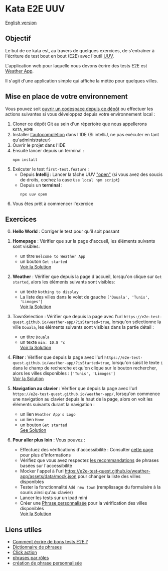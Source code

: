 # Kata E2E UUV
[English version](./README.md)

## Objectif
Le but de ce kata est, au travers de quelques exercices, de s'entraîner à l'écriture de test bout en bout (E2E) avec l'outil [UUV](https://orange-opensource.github.io/uuv/).

L'application web pour laquelle nous devons écrire des tests E2E est [Weather App](https://e2e-test-quest.github.io/weather-app/).

Il s'agit d'une application simple qui affiche la météo pour quelques villes.

## Mise en place de votre environnement
Vous pouvez soit [ouvrir un codespace depuis ce dépôt](https://docs.github.com/fr/codespaces/developing-in-a-codespace/creating-a-codespace-for-a-repository#creating-a-codespace-for-a-repository) ou effectuer les actions suivantes si vous développez depuis votre environnement local :
1. Cloner ce dépôt Git au sein d'un répertoire que nous appellerons `KATA_HOME`
2. Installer [l'autocomplétion](https://orange-opensource.github.io/uuv/fr/docs/getting-started/configuration#autocompl%C3%A9tion) dans l'IDE (Si intelliJ, ne pas exécuter en tant qu'administrateur)
3. Ouvrir le projet dans l'IDE
4. Ensuite lancer depuis un terminal :
   ``` shell
   npm install
   ```
5. Exécuter le test `first-test.feature` :
   - Depuis **Intellij** : Lancer la tâche UUV ["open"](https://github.com/e2e-test-quest/kata-e2e-uuv/blob/main/assets/uuv_run_configuration.PNG?raw=true) (si vous avez des soucis de droits, cochez la case `Use local npm script`)
   - Depuis un **terminal** :
       ``` shell
       npx uuv open
       ```
6. Vous êtes prêt à commencer l'exercice

## Exercices
0. **Hello World** : Corriger le test pour qu'il soit passant

1. **Homepage** : Vérifier que sur la page d'accueil, les éléments suivants sont visibles:
    - un titre `Welcome to Weather App`
    - un bouton `Get started`<br>
    [Voir la Solution](https://github.com/e2e-test-quest/kata-e2e-uuv/compare/main...01-homepage)
   
2. **Weather** : Vérifier que depuis la page d'accueil, lorsqu'on clique sur `Get started`, alors les éléments suivants sont visibles:
    - un texte `Nothing to display`
    - La liste des villes dans le volet de gauche `['Douala', 'Tunis', 'Limoges']`<br>
    [Voir la Solution](https://github.com/e2e-test-quest/kata-e2e-uuv/compare/01-homepage...02-weather)
   
3. TownSelection : Vérifier que depuis la page avec l'url `https://e2e-test-quest.github.io/weather-app/?isStarted=true`, lorsqu'on sélectionne la ville `Douala`, les éléments suivants sont visibles dans la partie détail :
   - un titre `Douala`
   - un texte `min: 10.8 °c`<br>
   [Voir la Solution](https://github.com/e2e-test-quest/kata-e2e-uuv/compare/02-weather...03-town-selection)
   
4. **Filter** : Vérifier que depuis la page avec l'url `https://e2e-test-quest.github.io/weather-app/?isStarted=true`, lorsqu'on saisit le texte `i` dans le champ de recherche et qu'on clique sur le bouton rechercher, alors les villes disponibles : `['Tunis', 'Limoges']`<br>
   [Voir la Solution](https://github.com/e2e-test-quest/kata-e2e-uuv/compare/03-town-selection...04-filter)

5. **Navigation au clavier** : Vérifier que depuis la page avec l'url `https://e2e-test-quest.github.io/weather-app/`, lorsqu'on commence une navigation au clavier depuis le haut de la page, alors on voit les éléments suivants durant la navigation :
    - un lien `Weather App's Logo`
    - un lien `Home`
    - un bouton `Get started`<br>
      [See Solution](https://github.com/e2e-test-quest/kata-e2e-uuv/compare/04-filter...05-keyboard-navigation)

6. **Pour aller plus loin** : Vous pouvez :
    - Effectuez des vérifications d'accessibilité : Consulter [cette page](https://orange-opensource.github.io/uuv/fr/docs/recommendations/improving-accessibility) pour plus d'informations   
    - Vérifiez que vous avez respectez [les recommandations](https://orange-opensource.github.io/uuv/fr/docs/recommendations/writing-good-e2e-tests/) de phrases basées sur l'accessibilité
    - Mocker l'appel à l'url https://e2e-test-quest.github.io/weather-app/assets/data/mock.json pour changer la liste des villes disponibles
    - Tester la fonctionnalité `Add new town` (remplissage du formulaire à la souris ainsi qu'au clavier)
    - Lancer les tests sur un ipad mini
    - Créer une [Phrase personnalisée](https://orange-opensource.github.io/uuv/fr/docs/wordings/add-custom-step-definition) pour la vérification des villes disponibles<br>
    [Voir la Solution](https://github.com/e2e-test-quest/kata-e2e-uuv/compare/05-keyboard-navigation...06-go-further)
   
## Liens utiles
- [Comment écrire de bons tests E2E ?](https://orange-opensource.github.io/uuv/fr/docs/recommendations/writing-good-e2e-tests/)
- [Dictionnaire de phrases](https://orange-opensource.github.io/uuv/fr/docs/wordings/generated-wording-description/en-generated-wording-description)
- [Click action](https://orange-opensource.github.io/uuv/fr/docs/wordings/generated-wording-description/en-generated-wording-description#i-click)
- [phrases par rôles](https://orange-opensource.github.io/uuv/fr/docs/wordings/generated-wording-description/en-generated-wording-description#par-r%C3%B4le)
- [création de phrase personnalisée](https://orange-opensource.github.io/uuv/fr/docs/wordings/add-custom-step-definition)
